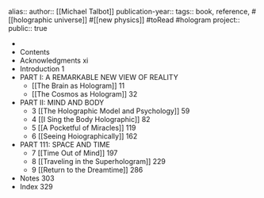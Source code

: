 alias::
author:: [[Michael Talbot]] 
publication-year::
tags:: book, reference, #[[holographic universe]] #[[new physics]] #toRead #hologram 
project:: 
public:: true

-
- Contents
- Acknowledgments xi
- Introduction 1
- PART I: A REMARKABLE NEW VIEW OF REALITY
	- [[The Brain as Hologram]] 11
	- [[The Cosmos as Hologram]] 32
- PART II: MIND AND BODY
	- 3 [[The Holographic Model and Psychology]] 59
	- 4 [[I Sing the Body Holographic]] 82
	- 5 [[A Pocketful of Miracles]] 119
	- 6 [[Seeing Hoiographically]] 162
- PART 111: SPACE AND TIME
	- 7 [[Time Out of Mind]] 197
	- 8 [[Traveling in the Superhologram]] 229
	- 9 [[Return to the Dreamtime]] 286
- Notes 303
- Index 329